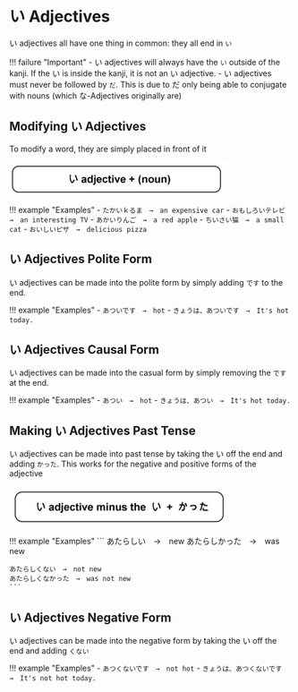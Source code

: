 # い Adjectives

い adjectives all have one thing in common: they all end in `い`

!!! failure "Important"
    - い adjectives will always have the `い` outside of the kanji. If the い is inside the kanji, it is not an い adjective.
    - い adjectives must never be followed by `だ`. This is due to だ only being able to conjugate with nouns (which な-Adjectives originally are)

## Modifying い Adjectives

To modify a word, they are simply placed in front of it

![い-adjectives](../../../assets/images/figures/い-adjectives.png)

!!! example "Examples"
    - `たかいｋるま　→　an expensive car`
    - `おもしろいテレビ　→　an interesting TV`
    - `あかいりんご　→　a red apple`
    - `ちいさい猫　→　a small cat`
    - `おいしいピザ　→　delicious pizza`

## い Adjectives Polite Form

い adjectives can be made into the polite form by simply adding `です` to the end.

!!! example "Examples"
    - `あついです　→　hot`
    - `きょうは、あついです　→　It's hot today.`

## い Adjectives Causal Form

い adjectives can be made into the casual form by simply removing the `です` at the end.

!!! example "Examples"
    - `あつい　→　hot`
    - `きょうは、あつい　→　It's hot today.`

## Making い Adjectives Past Tense

い adjectives can be made into past tense by taking the い off the end and adding `かった`. This works for the negative and positive forms of the adjective

![い Adjective Past Tense](../../../assets/images/figures/い-adjective-pasttense.png)

!!! example "Examples"
    ```
    あたらしい　→　new
    あたらしかった　→　was new

    あたらしくない　→　not new
    あたらしくなかった　→　was not new
    ```

## い Adjectives Negative Form

い adjectives can be made into the negative form by taking the い off the end and adding `くない`

!!! example "Examples"
    - `あつくないです　→　not hot`
    - `きょうは、あつくないです　→　It's not hot today.`

